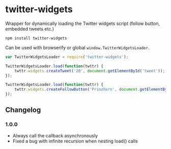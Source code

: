 # twitter-widgets
Wrapper for dynamically loading the Twitter widgets script (follow button, embedded tweets etc.)

```
npm install twitter-widgets
```

Can be used with browserify or global `window.TwitterWidgetsLoader`.


```js
var TwitterWidgetsLoader = require('twitter-widgets');

TwitterWidgetsLoader.load(function(twttr) {
	twttr.widgets.createTweet('20', document.getElementById('tweet'));
});

TwitterWidgetsLoader.load(function(twttr) {
	twttr.widgets.createFollowButton('Prinzhorn', document.getElementById('follow'));
});
```

## Changelog

### 1.0.0

* Always call the callback asynchronously
* Fixed a bug with infinite recursion when nesting load() calls